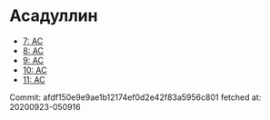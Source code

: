 # Асадуллин
- [7: AC](7.md)
- [8: AC](8.md)
- [9: AC](9.md)
- [10: AC](10.md)
- [11: AC](11.md)

Commit: afdf150e9e9ae1b12174ef0d2e42f83a5956c801
 fetched at: 20200923-050916
